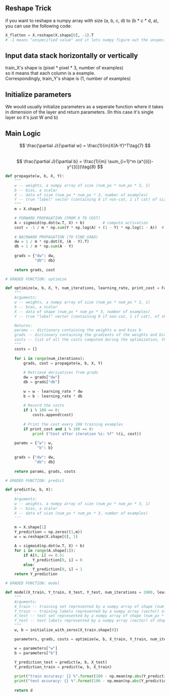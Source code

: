 ## Reshape Trick
if you want to reshape a numpy array with size (a, b, c, d) to (b * c * d, a), you can use the following code:
```python
X_flatten = X.reshape(X.shape[0], -1).T
# -1 means "unspecified value" and it lets numpy figure out the unspecified value by itself.
```

## Input data stack horizontally or vertically
train_X's shape is (pixel * pixel * 3, number of examples)  
so it means that each column is a example.  
Correspondingly, train_Y's shape is (1, number of examples) 

## Initialize parameters
We would usually initialize parameters as a seperate function where it takes in dimension of the layer and return parameters. (In this case it's single layer so it's just W and b)

## Main Logic
$$  
\frac{\partial J}{\partial w} = \frac{1}{m}X(A-Y)^T\tag{7}  
$$  
$$  
\frac{\partial J}{\partial b} = \frac{1}{m} \sum_{i=1}^m (a^{(i)}-y^{(i)})\tag{8}  
$$  

```python
def propagate(w, b, X, Y):
    """
    w -- weights, a numpy array of size (num_px * num_px * 3, 1)
    b -- bias, a scalar
    X -- data of size (num_px * num_px * 3, number of examples)
    Y -- true "label" vector (containing 0 if non-cat, 1 if cat) of size (1, number of examples)
    """
    m = X.shape[1]

    # FORWARD PROPAGATION (FROM X TO COST)
    A = sigmoid(np.dot(w.T, X) + b)        # compute activation
    cost = -1 / m * np.sum(Y * np.log(A) + (1 - Y) * np.log(1 - A))  # compute cost
    
    # BACKWARD PROPAGATION (TO FIND GRAD)
    dw = 1 / m * np.dot(X, (A - Y).T)
    db = 1 / m * np.sum(A - Y)
    
    grads = {"dw": dw,
             "db": db}
    
    return grads, cost
```
```python
# GRADED FUNCTION: optimize

def optimize(w, b, X, Y, num_iterations, learning_rate, print_cost = False):
    """    
    Arguments:
    w -- weights, a numpy array of size (num_px * num_px * 3, 1)
    b -- bias, a scalar
    X -- data of shape (num_px * num_px * 3, number of examples)
    Y -- true "label" vector (containing 0 if non-cat, 1 if cat), of shape (1, number of examples)

    Returns:
    params -- dictionary containing the weights w and bias b
    grads -- dictionary containing the gradients of the weights and bias with respect to the cost function
    costs -- list of all the costs computed during the optimization, this will be used to plot the learning curve.
    """
    costs = []
    
    for i in range(num_iterations): 
        grads, cost = propagate(w, b, X, Y)
        
        # Retrieve derivatives from grads
        dw = grads["dw"]
        db = grads["db"]
        
        w = w - learning_rate * dw
        b = b - learning_rate * db
        
        # Record the costs
        if i % 100 == 0:
            costs.append(cost)
        
        # Print the cost every 100 training examples
        if print_cost and i % 100 == 0:
            print ("Cost after iteration %i: %f" %(i, cost))
    
    params = {"w": w,
              "b": b}
    
    grads = {"dw": dw,
             "db": db}
    
    return params, grads, costs
```

```python
# GRADED FUNCTION: predict

def predict(w, b, X):
    '''
    Arguments:
    w -- weights, a numpy array of size (num_px * num_px * 3, 1)
    b -- bias, a scalar
    X -- data of size (num_px * num_px * 3, number of examples)
    '''
    
    m = X.shape[1]
    Y_prediction = np.zeros((1,m))
    w = w.reshape(X.shape[0], 1)

    A = sigmoid(np.dot(w.T, X) + b)
    for i in range(A.shape[1]):
        if A[0, i] <= 0.5:
            Y_prediction[0, i] = 0
        else:
            Y_prediction[0, i] = 1
    return Y_prediction
```

```python
# GRADED FUNCTION: model

def model(X_train, Y_train, X_test, Y_test, num_iterations = 2000, learning_rate = 0.5, print_cost = False):
    """
    Arguments:
    X_train -- training set represented by a numpy array of shape (num_px * num_px * 3, m_train)
    Y_train -- training labels represented by a numpy array (vector) of shape (1, m_train)
    X_test -- test set represented by a numpy array of shape (num_px * num_px * 3, m_test)
    Y_test -- test labels represented by a numpy array (vector) of shape (1, m_test)
    """
    w, b = initialize_with_zeros(X_train.shape[0])

    parameters, grads, costs = optimize(w, b, X_train, Y_train, num_iterations, learning_rate, print_cost)

    w = parameters["w"]
    b = parameters["b"]
    
    Y_prediction_test = predict(w, b, X_test)
    Y_prediction_train = predict(w, b, X_train)

    print("train accuracy: {} %".format(100 - np.mean(np.abs(Y_prediction_train - Y_train)) * 100))
    print("test accuracy: {} %".format(100 - np.mean(np.abs(Y_prediction_test - Y_test)) * 100))
       
    return d
```